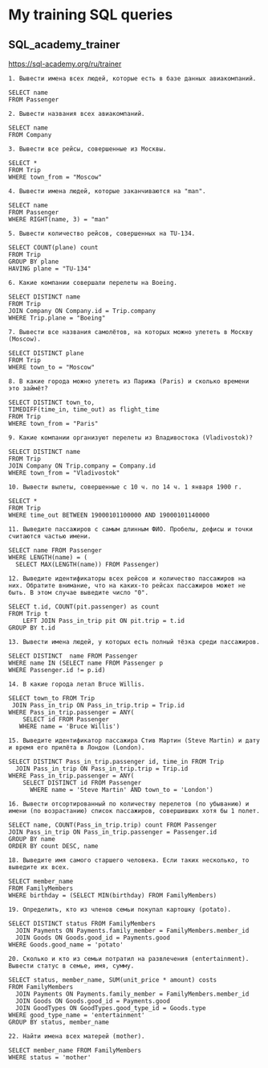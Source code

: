 # My training SQL queries
## SQL_academy_trainer
https://sql-academy.org/ru/trainer

`1. Вывести имена всех людей, которые есть в базе данных авиакомпаний.`
```
SELECT name
FROM Passenger
```

`2. Вывести названия всеx авиакомпаний.`
```
SELECT name
FROM Company
```

`3. Вывести все рейсы, совершенные из Москвы.`
```
SELECT *
FROM Trip
WHERE town_from = "Moscow"
```

`4. Вывести имена людей, которые заканчиваются на "man".`
```
SELECT name
FROM Passenger
WHERE RIGHT(name, 3) = "man"
```

`5. Вывести количество рейсов, совершенных на TU-134.`
```
SELECT COUNT(plane) count
FROM Trip
GROUP BY plane
HAVING plane = "TU-134"
```
   
`6. Какие компании совершали перелеты на Boeing.`
```
SELECT DISTINCT name
FROM Trip
JOIN Company ON Company.id = Trip.company
WHERE Trip.plane = "Boeing"
```

`7. Вывести все названия самолётов, на которых можно улететь в Москву (Moscow).`
```
SELECT DISTINCT plane
FROM Trip
WHERE town_to = "Moscow"
```

`8. В какие города можно улететь из Парижа (Paris) и сколько времени это займёт?`
```
SELECT DISTINCT town_to,
TIMEDIFF(time_in, time_out) as flight_time
FROM Trip
WHERE town_from = "Paris"
```

`9. Какие компании организуют перелеты из Владивостока (Vladivostok)?`
```
SELECT DISTINCT name
FROM Trip
JOIN Company ON Trip.company = Company.id
WHERE town_from = "Vladivostok"
```

`10. Вывести вылеты, совершенные с 10 ч. по 14 ч. 1 января 1900 г.`
```
SELECT *
FROM Trip
WHERE time_out BETWEEN 19000101100000 AND 19000101140000
```
    
`11. Выведите пассажиров с самым длинным ФИО. Пробелы, дефисы и точки считаются частью имени.`
```
SELECT name FROM Passenger
WHERE LENGTH(name) = (
  SELECT MAX(LENGTH(name)) FROM Passenger)
```

`12. Выведите идентификаторы всех рейсов и количество пассажиров на них. Обратите внимание, что на каких-то рейсах пассажиров может не быть. В этом случае выведите число "0".`
```
SELECT t.id, COUNT(pit.passenger) as count
FROM Trip t
	LEFT JOIN Pass_in_trip pit ON pit.trip = t.id
GROUP BY t.id
```

`13. Вывести имена людей, у которых есть полный тёзка среди пассажиров.`
```
SELECT DISTINCT  name FROM Passenger
WHERE name IN (SELECT name FROM Passenger p 
WHERE Passenger.id != p.id)
```

`14. В какие города летал Bruce Willis.`
```
SELECT town_to FROM Trip
 JOIN Pass_in_trip ON Pass_in_trip.trip = Trip.id
WHERE Pass_in_trip.passenger = ANY(
	SELECT id FROM Passenger
   WHERE name = 'Bruce Willis')
```

`15. Выведите идентификатор пассажира Стив Мартин (Steve Martin) и дату и время его прилёта в Лондон (London).`
```
SELECT DISTINCT Pass_in_trip.passenger id, time_in FROM Trip
  JOIN Pass_in_trip ON Pass_in_trip.trip = Trip.id
WHERE Pass_in_trip.passenger = ANY(
    SELECT DISTINCT id FROM Passenger
      WHERE name = 'Steve Martin' AND town_to = 'London')
```

`16. Вывести отсортированный по количеству перелетов (по убыванию) и имени (по возрастанию) список пассажиров, совершивших хотя бы 1 полет.`
```
SELECT name, COUNT(Pass_in_trip.trip) count FROM Passenger
JOIN Pass_in_trip ON Pass_in_trip.passenger = Passenger.id
GROUP BY name
ORDER BY count DESC, name
```

`18. Выведите имя самого старшего человека. Если таких несколько, то выведите их всех.`
```
SELECT member_name
FROM FamilyMembers
WHERE birthday = (SELECT MIN(birthday) FROM FamilyMembers)
```

`19. Определить, кто из членов семьи покупал картошку (potato).`
```
SELECT DISTINCT status FROM FamilyMembers
  JOIN Payments ON Payments.family_member = FamilyMembers.member_id
  JOIN Goods ON Goods.good_id = Payments.good
WHERE Goods.good_name = 'potato'
```
    
`20. Сколько и кто из семьи потратил на развлечения (entertainment). Вывести статус в семье, имя, сумму.`
```
SELECT status, member_name, SUM(unit_price * amount) costs
FROM FamilyMembers
  JOIN Payments ON Payments.family_member = FamilyMembers.member_id
  JOIN Goods ON Goods.good_id = Payments.good
  JOIN GoodTypes ON GoodTypes.good_type_id = Goods.type
WHERE good_type_name = 'entertainment'
GROUP BY status, member_name
```

`22. Найти имена всех матерей (mother).`
```
SELECT member_name FROM FamilyMembers
WHERE status = 'mother'
```

    
